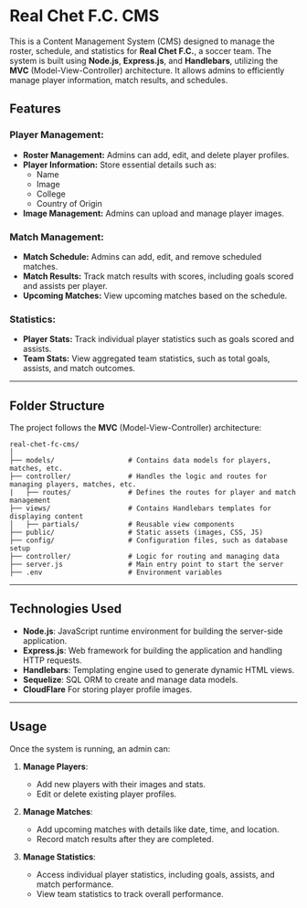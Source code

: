 # Real Chet F.C. CMS

This is a Content Management System (CMS) designed to manage the roster, schedule, and statistics for **Real Chet F.C.**, a soccer team. The system is built using **Node.js**, **Express.js**, and **Handlebars**, utilizing the **MVC** (Model-View-Controller) architecture. It allows admins to efficiently manage player information, match results, and schedules.

## Features

### Player Management:
- **Roster Management:** Admins can add, edit, and delete player profiles.
- **Player Information:** Store essential details such as:
  - Name
  - Image
  - College
  - Country of Origin
- **Image Management:** Admins can upload and manage player images.

### Match Management:
- **Match Schedule:** Admins can add, edit, and remove scheduled matches.
- **Match Results:** Track match results with scores, including goals scored and assists per player.
- **Upcoming Matches:** View upcoming matches based on the schedule.

### Statistics:
- **Player Stats:** Track individual player statistics such as goals scored and assists.
- **Team Stats:** View aggregated team statistics, such as total goals, assists, and match outcomes.

---

## Folder Structure

The project follows the **MVC** (Model-View-Controller) architecture:

```
real-chet-fc-cms/
│
├── models/                  # Contains data models for players, matches, etc.
├── controller/              # Handles the logic and routes for managing players, matches, etc.
|   ├── routes/              # Defines the routes for player and match management
├── views/                   # Contains Handlebars templates for displaying content
│   ├── partials/            # Reusable view components
├── public/                  # Static assets (images, CSS, JS)
├── config/                  # Configuration files, such as database setup
├── controller/              # Logic for routing and managing data
├── server.js                # Main entry point to start the server
├── .env                     # Environment variables
```

---

## Technologies Used

- **Node.js**: JavaScript runtime environment for building the server-side application.
- **Express.js**: Web framework for building the application and handling HTTP requests.
- **Handlebars**: Templating engine used to generate dynamic HTML views.
- **Sequelize**: SQL ORM to create and manage data models.
- **CloudFlare** For storing player profile images.

---

## Usage

Once the system is running, an admin can:

1. **Manage Players**: 
   - Add new players with their images and stats.
   - Edit or delete existing player profiles.

2. **Manage Matches**:
   - Add upcoming matches with details like date, time, and location.
   - Record match results after they are completed.

3. **Manage Statistics**:
   - Access individual player statistics, including goals, assists, and match performance.
   - View team statistics to track overall performance.